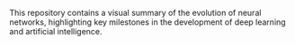 This repository contains a visual summary of the evolution of neural networks, highlighting key milestones in the development of deep learning and artificial intelligence.
